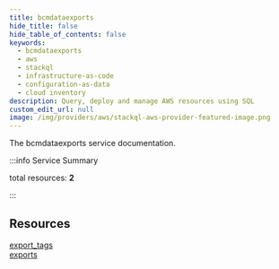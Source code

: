 ```yaml
---
title: bcmdataexports
hide_title: false
hide_table_of_contents: false
keywords:
  - bcmdataexports
  - aws
  - stackql
  - infrastructure-as-code
  - configuration-as-data
  - cloud inventory
description: Query, deploy and manage AWS resources using SQL
custom_edit_url: null
image: /img/providers/aws/stackql-aws-provider-featured-image.png
---
```


The bcmdataexports service documentation.

:::info Service Summary

<div class="row">
<div class="providerDocColumn">
<span>total resources:&nbsp;<b>2</b></span><br />
</div>
</div>

:::

## Resources
<div class="row">
<div class="providerDocColumn">
<a href="/providers/aws/bcmdataexports/export_tags/">export_tags</a>
</div>
<div class="providerDocColumn">
<a href="/providers/aws/bcmdataexports/exports/">exports</a>
</div>
</div>